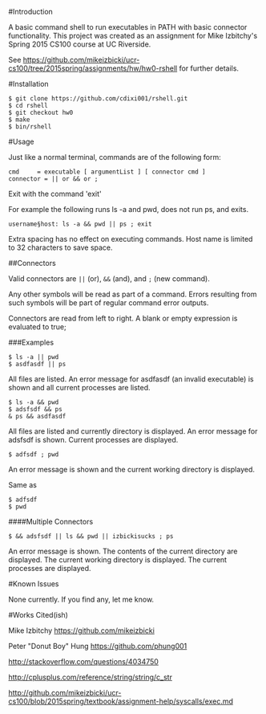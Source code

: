 #Introduction

A basic command shell to run executables in PATH with basic connector functionality. This project was created as an assignment for Mike Izbitchy's Spring 2015 CS100 course at UC Riverside.

See <https://github.com/mikeizbicki/ucr-cs100/tree/2015spring/assignments/hw/hw0-rshell> for further details.

#Installation

````
$ git clone https://github.com/cdixi001/rshell.git
$ cd rshell
$ git checkout hw0
$ make
$ bin/rshell
````

#Usage

Just like a normal terminal, commands are of the following form:

```
cmd 	= executable [ argumentList ] [ connector cmd ]
connector = || or && or ;
```
Exit with the command 'exit'

For example the following runs ls -a and pwd, does not run ps, and exits.

```
username§host: ls -a && pwd || ps ; exit
```

Extra spacing has no effect on executing commands. Host name is limited to 32 characters to save space.

##Connectors

Valid connectors are `||` (or), `&&` (and), and `;` (new command).

Any other symbols will be read as part of a command. Errors resulting from such symbols will be part of regular command error outputs.

Connectors are read from left to right. A blank or empty expression is evaluated to true;

###Examples

```
$ ls -a || pwd
$ asdfasdf || ps
```
All files are listed. An error message for asdfasdf (an invalid executable) is shown and all current processes are listed.

```
$ ls -a && pwd
$ adsfsdf && ps
& ps && asdfasdf
```

All files are listed and currently directory is displayed. An error message for adsfsdf is shown. Current processes are displayed.

```
$ adfsdf ; pwd
```
An error message is shown and the current working directory is displayed.

Same as
```
$ adfsdf
$ pwd
```

####Multiple Connectors

```
$ && adsfsdf || ls && pwd || izbickisucks ; ps
```

An error message is shown. The contents of the current directory are displayed. The current working directory is displayed. The current processes are displayed.

#Known Issues

None currently. If you find any, let me know. 

#Works Cited(ish)

Mike Izbitchy <https://github.com/mikeizbicki>

Peter "Donut Boy" Hung <https://github.com/phung001>

<http://stackoverflow.com/questions/4034750>

<http://cplusplus.com/reference/string/string/c_str>

<http://github.com/mikeizbicki/ucr-cs100/blob/2015spring/textbook/assignment-help/syscalls/exec.md>
